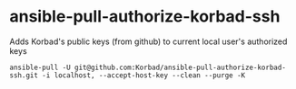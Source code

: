 # ansible-pull-authorize-korbad-ssh
Adds Korbad's public keys (from github) to current local user's authorized keys

```ansible-pull -U git@github.com:Korbad/ansible-pull-authorize-korbad-ssh.git -i localhost, --accept-host-key --clean --purge -K```